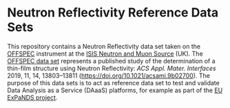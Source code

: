 # Neutron Reflectivity Reference Data Sets

This repository contains a Neutron Reflectivity data set taken on the [OFFSPEC](https://www.isis.stfc.ac.uk/Pages/offspec.aspx) instrument at the [ISIS Neutron and Muon Source](https://www.isis.stfc.ac.uk/) (UK). The [OFFSPEC data set](https://github.com/DAaaS-reference-data/Reflectivity/tree/main/OFFSPEC_runs_46992-4) represents a published study of the determination of a thin-film structure using Neutron Reflectivity: *ACS Appl. Mater. Interfaces* 2019, 11, 14, 13803–13811 (https://doi.org/10.1021/acsami.9b02700). The purpose of this data sets is to act as reference data set to test and validate Data Analysis as a Service (DAaaS) platforms, for example as part of the [EU ExPaNDS project](https://expands.eu/).